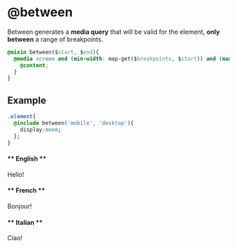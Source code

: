 # @between

Between generates a **media query** that will be valid for the element, **only between** a range of breakpoints.

```css
@mixin between($start, $end){
  @media screen and (min-width: map-get($breakpoints, $start)) and (max-width: map-get($breakpoints, $end)){
    @content;
  }
}
```

## Example

```css
.element{
  @include between('mobile', 'desktop'){
    display:none;
  };
}
```

<!-- tabs:start -->

#### ** English **

Hello!

#### ** French **

Bonjour!

#### ** Italian **

Ciao!

<!-- tabs:end -->